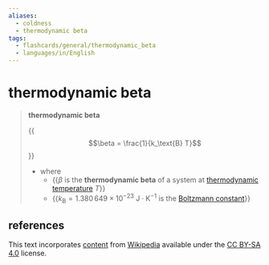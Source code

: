 ```yaml
---
aliases:
  - coldness
  - thermodynamic beta
tags:
  - flashcards/general/thermodynamic_beta
  - languages/in/English
---
```


# thermodynamic beta

> __thermodynamic beta__
>
> {{$$\beta = \frac{1}{k_\text{B} T}$$}}
>
> - where
>     - {{$\beta$ is the __thermodynamic beta__ of a system at [thermodynamic temperature](thermodynamic%20temperature.md) $T$}}
>     - {{$k_\text{B} = 1.380\,649 \times 10^{-23} \mathrm{\ J \cdot K^{-1} }$ is the [Boltzmann constant](Boltzmann%20constant.md)}} <!--SR:!2024-01-23,26,270!2024-02-19,48,290!2024-01-10,8,230-->

## references

This text incorporates [content](https://en.wikipedia.org/wiki/thermodynamic_beta) from [Wikipedia](Wikipedia.md) available under the [CC BY-SA 4.0](https://creativecommons.org/licenses/by-sa/4.0/) license.
